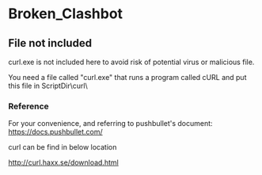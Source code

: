 # Broken_Clashbot

## File not included
curl.exe is not included here to avoid risk of potential virus or malicious file.

You need a file called "curl.exe" that runs a program called cURL and put this file in ScriptDir\curl\

### Reference
For your convenience, and referring to pushbullet's document:
https://docs.pushbullet.com/

curl can be find in below location

http://curl.haxx.se/download.html
